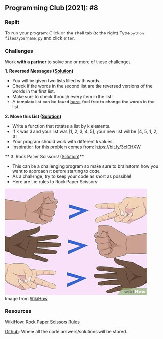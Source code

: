 ## Programming Club (2021): #8

### Replit
To run your program:
Click on the shell tab (to the right)
Type ```python files/yourname.py``` and click ```enter```.

### Challenges
Work **with a partner** to solve one or more of these challenges.

**1. Reversed Messages ([Solution](https://replit.com/@jackokeeffe/Programming-Club-2021-8#reverse.py))**
- You will be given two lists filled with words.
- Check if the words in the second list are the reversed versions of the words in the first list.
- Make sure to check through every item in the list!
- A template list can be found [here](https://replit.com/@jackokeeffe/Programming-Club-2021-8#reverseTemplate.py), feel free to change the words in the list.

**2. Move this List ([Solution](https://replit.com/@jackokeeffe/Programming-Club-2021-8#moveList.py))**
- Write a function that rotates a list by k elements.
- If k was 3 and your list was [1, 2, 3, 4, 5], your new list will be [4, 5, 1, 2, 3]
- Your program should work with different k values.
- Inspiration for this problem comes from: https://bit.ly/3cIGHXW

** 3. Rock Paper Scissors! ([Solution](https://replit.com/@jackokeeffe/Programming-Club-2021-8#rockPaperScissors.py))**
- This can be a challenging program so make sure to brainstorm how you want to approach it before starting to code.
- As a challenge, try to keep your code as short as possible! 
- Here are the rules to Rock Paper Scissors: 

![image](rules.jpg)
<br>
Image from [WikiHow](https://www.wikihow.com/Play-Rock,-Paper,-Scissors)

### Resources
WikiHow: [Rock Paper Scissors Rules](WikiHow](https://www.wikihow.com/Play-Rock,-Paper,-Scissors))

[Github](https://github.com/jackokeeffe/programming-club): Where all the code answers/solutions will be stored.